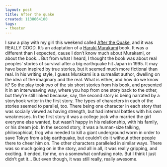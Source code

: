 ```yaml
---
layout: post
title: After the quake
created: 1138664100
tags:
- theater
---
```

I saw a play with my girl this weekend called [After the Quake](http://www.steppenwolf.org/boxoffice/productions/index.aspx?id=335), and it was REALLY GOOD. It’s an adaptation of a [Haruki Murakami](http://www.amazon.com/exec/obidos/redirect?link_code=as2&path=ASIN/0375713271&tag=nikhiltrivedi-20&camp=1789&creative=9325) book. It was a different than I expected, cause I don’t know much about Murakami, or about the book... But from what I heard, I thought the book was about real peoples’ stories of survival after a big earthquake hit Japan in 1995. It may have been inspired by true stories, but it seemed much more fictional than real. In his writing style, I guess Murakami is a surrealist author, dwelling on the idea of the imaginary and the real. What is either, and how do we know it? So the play took two of the six short stories from his book, and presented it in an interweaving way, where you hop from one story back to the other, but they’re still linked because, say, the second story is being narrated by a storybook writer in the first story. The types of characters in each of the stories seemed to parallel, too. There being one character in each story that was socially viewed as having strength, but had internal battles with his own weaknesses. In the first story it was a college jock who married the girl everyone else wanted, but wasn’t happy in his relationship, with his family, or his dream job. In the second story, it was a human-size talking, philosophical, frog who needed to kill a giant underground worm in order to save Tokyo from a big earthquake, but couldn’t do it without other people there to cheer him on. The other characters paralleled in similar ways. There was so much going on in the story, and all in all, it was really gripping, and exciting. It ended, for me, on a somewhat confusing note. But I think I just didn’t get it... But even though, it was still really, really awesome.
